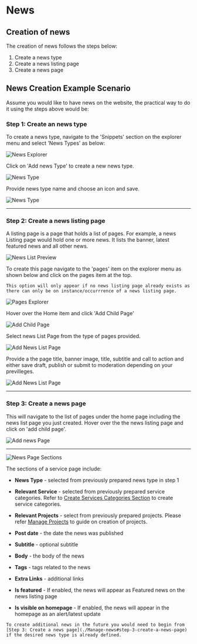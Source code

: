 # News

## Creation of news

The creation of news follows the steps below:

1. Create a news type
2. Create a news listing page
3. Create a news page

## News Creation Example Scenario

Assume you would like to have news on the website, the practical way to do it using the steps above would be:

### Step 1: Create an news type

To create a news type, navigate to the 'Snippets' section on the explorer menu and select 'News Types' as below:

![News Explorer](../../_static/images/news/news_explorer.png "News Explorer")

Click on 'Add news Type' to create a new news type.

![News Type](../../_static/images/news/add_news_type.png "News Type")

Provide news type name and choose an icon and save.

![News Type](../../_static/images/news/news_type.png "News Type")

---

### Step 2: Create a news listing page

A listing page is a page that holds a list of pages. For example, a news Listing page would hold one or more news. It lists the banner, latest featured news and all other news.

![News List Preview](../../_static/images/news/news_list_preview.png "News List Preview")

To create this page navigate to the 'pages' item on the explorer menu as shown below and click on the pages item at the top.

```{note}
This option will only appear if no news listing page already exists as there can only be on instance/occurrrence of a news listing page.
```

![Pages Explorer](../../_static/images/pages/pages_explorer.png "Pages Explorer")

Hover over the Home item and click 'Add Child Page'

![Add Child Page](../../_static/images/pages/add_child_page.png "Add Child Page")

Select news List Page from the type of pages provided.

![Add News List Page](../../_static/images/news/add_news_list.png "Add News List Page")

Provide a the page title, banner image, title, subtitle and call to action and either save draft, publish or submit to moderation depending on your previlleges.

![Add News List Page](../../_static/images/news/news_list_page.png "Add News List Page")

---

### Step 3: Create a news page

This will navigate to the list of pages under the home page including the news list page you just created. Hover over the the news listing page and click on 'add child page'.

![Add news Page](../../_static/images/news/add_news.png "Add news Page")

---

![News Page Sections](../../_static/images/news/news_sections.png "News Page Sections")


The sections of a service page include:
- **News Type** - selected from previously prepared news type in step 1

- **Relevant Service** - selected from previously prepared service categories. Refer to [Create Services Categories Section](./Manage-Services#step-1-create-an-agromet-service-category) to create service categories.

- **Relevant Projects** - select from previously prepared projects. Please refer [Manage Projects](./Manage-Projects) to guide on creation of projects.

- **Post date** - the date the news was published

- **Subtitle** - optional subtitle

- **Body** - the body of the news

- **Tags** - tags related to the news

- **Extra Links** - additional links

- **Is featured** - If enabled, the news will appear as Featured news on the news listing page

- **Is visible on homepage** - If enabled, the news will appear in the homepage as an alert/latest update


```{note}
To create additional news in the future you would need to begin from [Step 3: Create a news page](./Manage-news#step-3-create-a-news-page) if the desired news type is already defined.
```